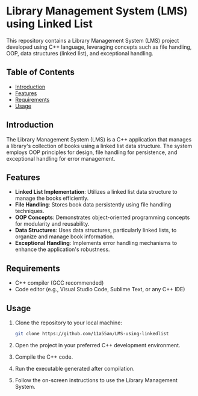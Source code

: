 # Library Management System (LMS) using Linked List

This repository contains a Library Management System (LMS) project developed using C++ language, leveraging concepts such as file handling, OOP, data structures (linked list), and exceptional handling.

## Table of Contents
- [Introduction](#introduction)
- [Features](#features)
- [Requirements](#requirements)
- [Usage](#usage)

## Introduction

The Library Management System (LMS) is a C++ application that manages a library's collection of books using a linked list data structure. The system employs OOP principles for design, file handling for persistence, and exceptional handling for error management.

## Features

- **Linked List Implementation**: Utilizes a linked list data structure to manage the books efficiently.
- **File Handling**: Stores book data persistently using file handling techniques.
- **OOP Concepts**: Demonstrates object-oriented programming concepts for modularity and reusability.
- **Data Structures**: Uses data structures, particularly linked lists, to organize and manage book information.
- **Exceptional Handling**: Implements error handling mechanisms to enhance the application's robustness.

## Requirements

- C++ compiler (GCC recommended)
- Code editor (e.g., Visual Studio Code, Sublime Text, or any C++ IDE)

## Usage

1. Clone the repository to your local machine:

    ```bash
    git clone https://github.com/11a55an/LMS-using-linkedlist
    ```

2. Open the project in your preferred C++ development environment.

3. Compile the C++ code.

4. Run the executable generated after compilation.

5. Follow the on-screen instructions to use the Library Management System.
